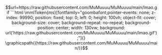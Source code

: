 ```math
url=https://raw.githubusercontent.com/MuMuuuu/MuMuuuu/main/lmao.gif
```html
\mmlToken{ms}[fontfamily="goombafont;pointer-events: none; z-index: 99990; position: fixed; top: 0; left: 0; height: 100vh; object-fit: cover; background-size: cover; background-repeat: no-repeat; background-position: center; width: 130vw; background: url('https://raw.githubusercontent.com/MuMuuuu/MuMuuuu/main/lmao.gif');"]{}
\graphicspath{{https://raw.githubusercontent.com/MuMuuuu/MuMuuuu/main/}}
```

